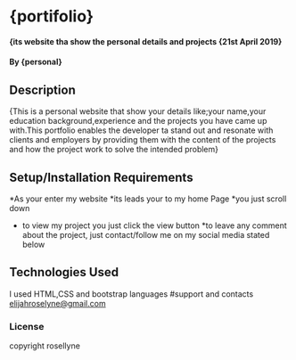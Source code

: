 # {portifolio}
#### {its website tha show the personal details and projects {21st April 2019}
#### By **{personal}**
## Description
{This is a personal website that show your details like;your name,your education background,experience and the projects you have came up with.This portfolio enables the developer ta stand out and resonate with clients and employers by providing them with the content of the projects and how the project work to solve the intended problem}
## Setup/Installation Requirements
*As your enter my website
*its leads your to my home Page
*you just scroll down
* to view my project you just click the view button
*to leave any comment about the project, just contact/follow me on my social media stated below
## Technologies Used
I used HTML,CSS and bootstrap languages
#support and contacts
elijahroselyne@gmail.com
### License
copyright rosellyne
